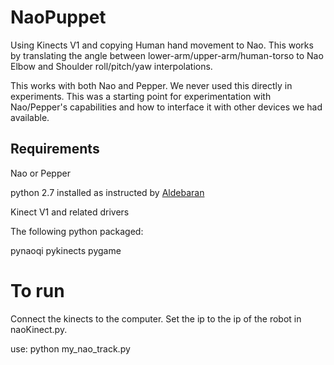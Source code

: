 # NaoPuppet
Using Kinects V1 and copying Human hand movement to Nao. This works by translating the angle between lower-arm/upper-arm/human-torso to Nao Elbow and Shoulder roll/pitch/yaw interpolations. 

This works with both Nao and Pepper. We never used this directly in experiments. This was a starting point for experimentation with Nao/Pepper's capabilities and how to interface it with other devices we had available.

## Requirements
Nao or Pepper

python 2.7 installed as instructed by [Aldebaran](http://doc.aldebaran.com/2-5/dev/python/install_guide.html)

Kinect V1 and related drivers

The following python packaged:

pynaoqi
pykinects
pygame

# To run
Connect the kinects to the computer. Set the ip to the ip of the robot in naoKinect.py.

use: 
python my_nao_track.py


